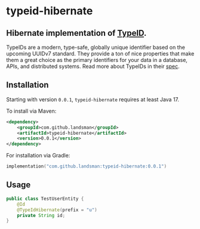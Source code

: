 # typeid-hibernate

## Hibernate implementation of [TypeID](https://github.com/fxlae/typeid-java).

TypeIDs are a modern, type-safe, globally unique identifier based on the upcoming
UUIDv7 standard. They provide a ton of nice properties that make them a great choice
as the primary identifiers for your data in a database, APIs, and distributed systems.
Read more about TypeIDs in their [spec](https://github.com/jetpack-io/typeid).

## Installation

Starting with version `0.0.1`, `typeid-hibernate` requires at least Java 17.

To install via Maven:

```xml
<dependency>
    <groupId>com.github.landsman</groupId>
    <artifactId>typeid-hibernate</artifactId>
    <version>0.0.1</version>
</dependency>
```

For installation via Gradle:

```kotlin
implementation("com.github.landsman:typeid-hibernate:0.0.1")
```

## Usage

```java
public class TestUserEntity {
    @Id
    @TypeIdHibernate(prefix = "u")
    private String id;
}
```

